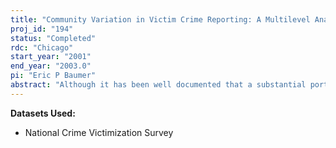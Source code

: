 ```yaml
---
title: "Community Variation in Victim Crime Reporting: A Multilevel Analysis Using Data from the Area-Identified NCVS"
proj_id: "194"
status: "Completed"
rdc: "Chicago"
start_year: "2001"
end_year: "2003.0"
pi: "Eric P Baumer"
abstract: "Although it has been well documented that a substantial portion of all crime experienced by citizens in the U.S. is not reported to the police, very few studies have systematically examined whether residents of certain types of communities are more, or less, likely to report crime victimizations to the police. This issue has not been addressed extensively largely because the data needed to do so—data on victims of crime and on the communities in which they reside—traditionally have not been available to researchers. If approved by the Census Bureau, the proposed research will use data from the 1995-2001 Area-Identified National Crime Victimization Survey (NCVS), linked with data from the Sample Survey of Law Enforcement Agencies (SSLEA), the Uniform Crime Reporting (UCR) program, and census data on tracts and places to investigate the effects of several characteristics of communities on the likelihood of police notification by crime victims. The community characteristics considered will include neighborhood features such as socioeconomic disadvantage, minority concentration, immigrant concentration, and residential instability, and place-level indicators such as the degree of local police involvement in community policing activities and the racial composition of the local police agency. The proposed research contributes significantly to the literature on victim crime reporting, and the analyses have important implications for macro-level research and theory tests which often assume little or no systematic variation in crime reporting across communities. In addition, the research will benefit the Census Bureau by adding contextual data to the NCVS, evaluating and improving the usefulness of the NCVS, using methodologies (e.g., survey regression techniques, multilevel modeling) that will enhance understanding of these data, and highlighting the value of the NCVS for cutting-edge theoretical and relevant research."
---
```


**Datasets Used:**

  - National Crime Victimization Survey 

